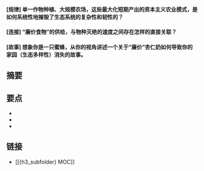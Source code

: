 #### [规律] 单一作物种植、大规模农场，这些最大化短期产出的资本主义农业模式，是如何系统性地摧毁了生态系统的复杂性和韧性的？


#### [连接] “廉价食物”的供给，与物种灭绝的速度之间存在怎样的直接关联？


#### [故事] 想象你是一只蜜蜂，从你的视角讲述一个关于“廉价”杏仁奶如何导致你的家园（生态多样性）消失的故事。


## 摘要


## 要点

- 
- 
- 

## 链接

- [[{h3_subfolder} MOC]]
